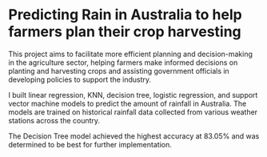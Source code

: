 # Predicting Rain in Australia to help farmers plan their crop harvesting

This project aims to facilitate more efficient planning and decision-making in the agriculture sector, helping farmers make informed decisions on planting and harvesting crops and assisting government officials in developing policies to support the industry.

I built linear regression, KNN, decision tree, logistic regression, and support vector machine models to predict the amount of rainfall in Australia. The models are trained on historical rainfall data collected from various weather stations across the country.

The Decision Tree model achieved the highest accuracy at 83.05% and was determined to be best for further implementation.
